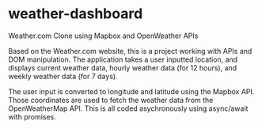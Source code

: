 # weather-dashboard
Weather.com Clone using Mapbox and OpenWeather APIs

Based on the Weather.com website, this is a project working with APIs and DOM manipulation.
The application takes a user inputted location, and displays current weather data, hourly weather data (for 12 hours), and weekly weather data (for 7 days).

The user input is converted to longitude and latitude using the Mapbox API. Those coordinates are used to fetch the weather data from the OpenWeatherMap API. This is all coded asychronously using async/await with promises.
